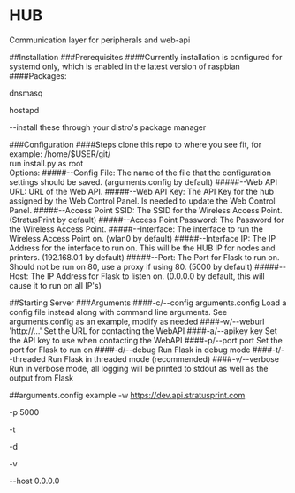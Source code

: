 # HUB
Communication layer for peripherals and web-api

##Installation
###Prerequisites
####Currently installation is configured for systemd only, which is enabled in the latest version of raspbian
####Packages:
<p>dnsmasq</p>
hostapd</p>
<p>    --install these through your distro's package manager</p>
###Configuration
####Steps
clone this repo to where you see fit, for example: /home/$USER/git/
<br>run install.py as root
<br>Options:
#####--Config File:
The name of the file that the configuration settings should be saved. (arguments.config by default)
#####--Web API URL:
URL of the Web API.
#####--Web API Key:
The API Key for the hub assigned by the Web Control Panel. Is needed to update the Web Control Panel.
#####--Access Point SSID:
The SSID for the Wireless Access Point. (StratusPrint by default)
#####--Access Point Password:
The Password for the Wireless Access Point.
#####--Interface:
The interface to run the Wireless Access Point on. (wlan0 by default)
#####--Interface IP:
The IP Address for the interface to run on. This will be the HUB IP for nodes and printers. (192.168.0.1 by default)
#####--Port:
The Port for Flask to run on. Should not be run on 80, use a proxy if using 80. (5000 by default)
#####--Host:
The IP Address for Flask to listen on. (0.0.0.0 by default, this will cause it to run on all IP's)

##Starting Server
###Arguments
####-c/--config arguments.config
Load a config file instead along with command line arguments. See arguments.config as an example, modify as needed
####-w/--weburl 'http://...'
Set the URL for contacting the WebAPI
####-a/--apikey key
Set the API key to use when contacting the WebAPI
####-p/--port port
Set the port for Flask to run on
####-d/--debug
Run Flask in debug mode
####-t/--threaded
Run Flask in threaded mode (recommended)
####-v/--verbose
Run in verbose mode, all logging will be printed to stdout as well as the output from Flask

##arguments.config example
-w https://dev.api.stratusprint.com

-p 5000

-t

-d

-v

--host 0.0.0.0
